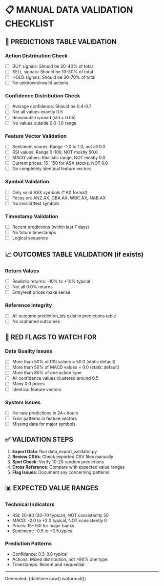 
# 📋 MANUAL DATA VALIDATION CHECKLIST

## 🎯 PREDICTIONS TABLE VALIDATION

### Action Distribution Check
- [ ] BUY signals: Should be 20-40% of total
- [ ] SELL signals: Should be 10-30% of total  
- [ ] HOLD signals: Should be 30-70% of total
- [ ] No unknown/invalid actions

### Confidence Distribution Check
- [ ] Average confidence: Should be 0.4-0.7
- [ ] Not all values exactly 0.5
- [ ] Reasonable spread (std > 0.05)
- [ ] No values outside 0.0-1.0 range

### Feature Vector Validation
- [ ] Sentiment scores: Range -1.0 to 1.0, not all 0.0
- [ ] RSI values: Range 0-100, NOT mostly 50.0
- [ ] MACD values: Realistic range, NOT mostly 0.0
- [ ] Current prices: $15-$150 for ASX stocks, NOT 0.0
- [ ] No completely identical feature vectors

### Symbol Validation
- [ ] Only valid ASX symbols (*.AX format)
- [ ] Focus on: ANZ.AX, CBA.AX, WBC.AX, NAB.AX
- [ ] No invalid/test symbols

### Timestamp Validation
- [ ] Recent predictions (within last 7 days)
- [ ] No future timestamps
- [ ] Logical sequence

## 📈 OUTCOMES TABLE VALIDATION (if exists)

### Return Values
- [ ] Realistic returns: -10% to +10% typical
- [ ] Not all 0.0% returns
- [ ] Entry/exit prices make sense

### Reference Integrity
- [ ] All outcome prediction_ids exist in predictions table
- [ ] No orphaned outcomes

## 🚨 RED FLAGS TO WATCH FOR

### Data Quality Issues
- [ ] More than 50% of RSI values = 50.0 (static default)
- [ ] More than 50% of MACD values = 0.0 (static default)
- [ ] More than 80% of one action type
- [ ] All confidence values clustered around 0.5
- [ ] Many 0.0 prices
- [ ] Identical feature vectors

### System Issues
- [ ] No new predictions in 24+ hours
- [ ] Error patterns in feature vectors
- [ ] Missing data for major symbols

## ✅ VALIDATION STEPS

1. **Export Data**: Run data_export_validator.py
2. **Review CSVs**: Check exported CSV files manually
3. **Spot Check**: Verify 10-20 random predictions
4. **Cross Reference**: Compare with expected value ranges
5. **Flag Issues**: Document any concerning patterns

## 📊 EXPECTED VALUE RANGES

### Technical Indicators
- RSI: 20-80 (30-70 typical), NOT consistently 50
- MACD: -2.0 to +2.0 typical, NOT consistently 0
- Prices: $15-$150 for major banks
- Sentiment: -0.5 to +0.5 typical

### Prediction Patterns
- Confidence: 0.3-0.8 typical
- Actions: Mixed distribution, not >90% one type
- Timestamps: Recent and sequential

---
Generated: {datetime.now().isoformat()}
